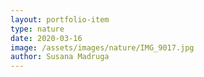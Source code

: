 ```yaml
---
layout: portfolio-item
type: nature
date: 2020-03-16
image: /assets/images/nature/IMG_9017.jpg
author: Susana Madruga
---
```


